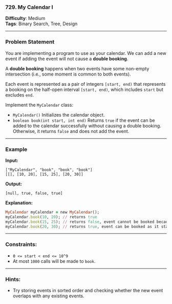 ### 729. My Calendar I

**Difficulty**: Medium  
**Tags**: Binary Search, Tree, Design

---

### Problem Statement

You are implementing a program to use as your calendar. We can add a new event if adding the event will not cause a **double booking**.

A **double booking** happens when two events have some non-empty intersection (i.e., some moment is common to both events).

Each event is represented as a pair of integers `[start, end)` that represents a booking on the half-open interval `[start, end)`, which includes `start` but excludes `end`.

Implement the `MyCalendar` class:

- `MyCalendar()` Initializes the calendar object.
- `boolean book(int start, int end)` Returns `true` if the event can be added to the calendar successfully without causing a double booking. Otherwise, it returns `false` and does not add the event.

---

### Example

**Input:**

``` 
["MyCalendar", "book", "book", "book"]
[[], [10, 20], [15, 25], [20, 30]]
```

**Output:**

```
[null, true, false, true]
```

**Explanation:**

```ruby
MyCalendar myCalendar = new MyCalendar();
myCalendar.book(10, 20); // returns true
myCalendar.book(15, 25); // returns false, event cannot be booked because time 15 is already booked by another event.
myCalendar.book(20, 30); // returns true, event can be booked as it starts after the first event ends.
```

---

### Constraints:

- `0 <= start < end <= 10^9`
- At most `1000` calls will be made to `book`.

---

### Hints:

- Try storing events in sorted order and checking whether the new event overlaps with any existing events.